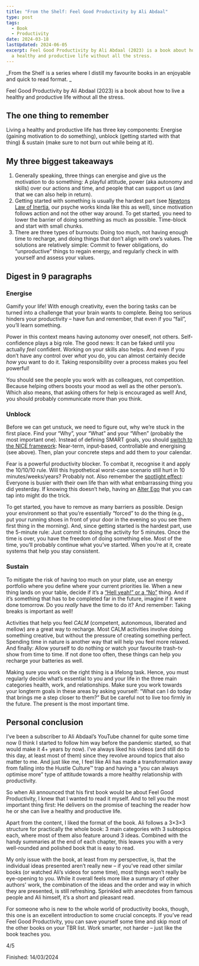 ```yaml
---
title: "From the Shelf: Feel Good Productivity by Ali Abdaal"
type: post
tags:
  - Book
  - Productivity
date: 2024-03-18
lastUpdated: 2024-06-05
excerpt: Feel Good Productivity by Ali Abdaal (2023) is a book about how to live
  a healthy and productive life without all the stress.
---
```


_From the Shelf is a series where I distill my favourite books in an enjoyable and quick to read format. _

Feel Good Productivity by Ali Abdaal (2023) is a book about how to live a healthy and productive life without all the stress.

## The one thing to remember

Living a healthy and productive life has three key components: Energise (gaining motivation to do something), unblock (getting started with that thing) & sustain (make sure to not burn out while being at it).

## My three biggest takeaways

1. Generally speaking, three things can energise and give us the motivation to do something: A playful attitude, power (aka autonomy and skills) over our actions and time, and people that can support us (and that we can also help in return).
2. Getting started with something is usually the hardest part (see [Newtons Law of Inertia](https://www1.grc.nasa.gov/beginners-guide-to-aeronautics/newtons-laws-of-motion/), our psyche works kinda like this as well), since motivation follows action and not the other way around. To get started, you need to lower the barrier of doing something as much as possible. Time-block and start with small chunks.
3. There are three types of burnouts: Doing too much, not having enough time to recharge, and doing things that don’t align with one’s values. The solutions are relatively simple: Commit to fewer obligations, do “unproductive” things to regain energy, and regularly check in with yourself and assess your values.

## Digest in 9 paragraphs

### Energise

Gamify your life! With enough creativity, even the boring tasks can be turned into a challenge that your brain wants to complete. Being too serious hinders your productivity – have fun and remember, that even if you “fail”, you’ll learn something.

Power in this context means having autonomy over oneself, not others. Self-confidence plays a big role. The good news: It can be faked until you actually _feel_ confident. Working on your skills also helps. And even if you don’t have any control over _what_ you do, you can almost certainly decide _how_ you want to do it. Taking responsibility over a process makes you feel powerful!

You should see the people you work with as colleagues, not competition. Because helping others boosts your mood as well as the other person’s. Which also means, that asking others for help is encouraged as well! And, you should probably communicate more than you think.

### Unblock

Before we can get unstuck, we need to figure out, why we’re stuck in the first place. Find your “Why”, your “What” and your “When” (probably the most important one). Instead of defining SMART goals, you should [switch to the NICE framework](https://share.snipd.com/snip/befd9880-16a7-4160-8fcb-49d562112bf5): Near-term, input-based, controllable and energising (see above). Then, plan your concrete steps and add them to your calendar. 

Fear is a powerful productivity blocker. To combat it, recognise it and apply the 10/10/10 rule. Will this hypothetical worst-case scenario still hurt in 10 minutes/weeks/years? Probably not. Also remember the [spotlight effect](https://en.wikipedia.org/wiki/Spotlight_effect): Everyone is busier with their own life than with what embarrassing thing you did yesterday. If knowing this doesn’t help, having an [Alter Ego](https://alteregoeffect.com/what/) that you can tap into might do the trick.

To get started, you have to remove as many barriers as possible. Design your environment so that you’re essentially “forced” to do the thing (e.g., put your running shoes in front of your door in the evening so you see them first thing in the morning). And, since getting started is the hardest part, use the 5-minute rule: Just commit to doing the activity for 5 minutes. Once the time is over, you have the freedom of doing something else. Most of the time, you’ll probably continue what you’ve started. When you’re at it, create systems that help you stay consistent.

### Sustain

To mitigate the risk of having too much on your plate, use an energy portfolio where you define where your current priorities lie. When a new thing lands on your table, decide if it’s a [“Hell yeah!” or a “No”](https://sive.rs/hellyeah) thing. And if it’s something that has to be completed far in the future, imagine if it were done tomorrow. Do you _really_ have the time to do it? And remember: Taking breaks is important as well!

Activities that help you feel _CALM_ (competent, autonomous, liberated and mellow) are a great way to recharge. Most CALM activities involve doing something creative, but without the pressure of creating something perfect. Spending time in nature is another way that will help you feel more relaxed. And finally: Allow yourself to do nothing or watch your favourite trash-tv show from time to time. If not done too often, these things can help you recharge your batteries as well.

Making sure you work on the right thing is a lifelong task. Hence, you must regularly decide what’s essential to you and your life in the three main categories health, work, and relationships. Make sure you work towards your longterm goals in these areas by asking yourself: “What can I do today that brings me a step closer to them?” But be careful not to live too firmly in the future. The present is the most important time.

## Personal conclusion

I’ve been a subscriber to Ali Abdaal’s YouTube channel for quite some time now (I think I started to follow him way before the pandemic started, so that would make it 4+ years by now). I’ve always liked his videos (and still do to this day, at least most of them) since they revolve around topics that also matter to me. And just like me, I feel like Ali has made a transformation away from falling into the Hustle Culture™ trap and having a “you can always optimise more” type of attitude towards a more healthy relationship with productivity.

So when Ali announced that his first book would be about Feel Good Productivity, I knew that I wanted to read it myself. And to tell you the most important thing first: He delivers on the promise of teaching the reader how he or she can live a healthy and productive life.

Apart from the content, I liked the format of the book. Ali follows a 3×3×3 structure for practically the whole book: 3 main categories with 3 subtopics each, where most of them also feature around 3 ideas. Combined with the handy summaries at the end of each chapter, this leaves you with a very well-rounded and polished book that is easy to read.

My only issue with the book, at least from my perspective, is, that the individual ideas presented aren’t really new – if you’ve read other similar books (or watched Ali’s videos for some time), most things won’t really be eye-opening to you. While it overall feels more like a summary of other authors' work, the combination of the ideas and the order and way in which they are presented, is still refreshing. Sprinkled with anecdotes from famous people and Ali himself, it’s a short and pleasant read.

For someone who is new to the whole world of productivity books, though, this one is an excellent introduction to some crucial concepts. If you’ve read Feel Good Productivity, you can save yourself some time and skip most of the other books on your TBR list. Work smarter, not harder – just like the book teaches you.

4/5

Finished: 14/03/2024
